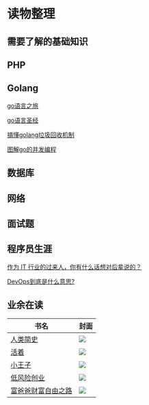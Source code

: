 # 读物整理
## 需要了解的基础知识

## PHP
## Golang
[go语言之旅](https://tour.golang.org/)

[go语言圣经](https://books.studygolang.com/gopl-zh/)

[搞懂golang垃圾回收机制](https://juejin.im/post/6844903917650722829)

[图解go的并发编程](https://studygolang.com/articles/13875)
## 数据库
## 网络
## 面试题
## 程序员生涯
[作为 IT 行业的过来人，你有什么话想对后辈说的？](https://www.zhihu.com/question/312019918/answer/1494300947)

[DevOps到底是什么意思?](https://zhuanlan.zhihu.com/p/91371659)

## 业余在读
| 书名 | 封面 |
| --- | --- |
| [人类简史](https://book.douban.com/subject/25985021/) | ![](https://tva1.sinaimg.cn/large/0081Kckwly1gk1rdcxvwkj307i0aumxd.jpg) |
| [活着](https://book.douban.com/subject/4913064/) | ![](https://tva1.sinaimg.cn/large/0081Kckwly1gk1rcs1a7wj307i0b33yq.jpg) |
| [小王子](https://book.douban.com/subject/20443559/) | ![](https://tva1.sinaimg.cn/large/0081Kckwly1gk1rc7texfj307i0ay74z.jpg) |
| [低风险创业](https://book.douban.com/subject/33395019/)  | ![](https://tva1.sinaimg.cn/large/0081Kckwly1gk1rbihndej307i0a4jrj.jpg) |
| [富爸爸财富自由之路](https://book.douban.com/subject/1004118/) | ![](https://tva1.sinaimg.cn/large/0081Kckwly1gk1re9s0i2j307i0b8gmj.jpg) |

